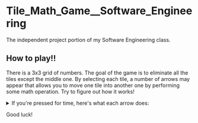 # Tile_Math_Game__Software_Engineering
The independent project portion of my Software Engineering class.

## How to play!!
There is a 3x3 grid of numbers. The goal of the game is to eliminate all the tiles except the middle one. By selecting each tile, a number of arrows may appear that allows you to move one tile into another one by performing some math operation. Try to figure out how it works!

<details> 
  <summary>If you're pressed for time, here's what each arrow does: </summary>
   1. Moving right adds the numbers
   2. Moving left subtracts the selected tile from the left tile, only works if result is positive
   3. Moving down divides bottom tile by selected tile, only works if result is whole number
   4. Moving up multiplies the two numbers
</details>


Good luck!
